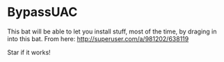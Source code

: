 # BypassUAC
This bat will be able to let you install stuff, most of the time, by draging in into this bat. From here: http://superuser.com/a/981202/638119

Star if it works!
